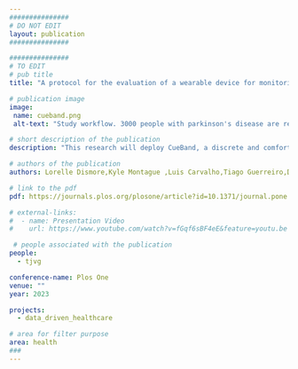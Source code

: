 ```yaml
---
###############
# DO NOT EDIT
layout: publication
###############

###############
# TO EDIT
# pub title
title: "A protocol for the evaluation of a wearable device for monitoring of symptoms, and cueing for the management of drooling, in people with Parkinson’s disease"

# publication image
image:
 name: cueband.png
 alt-text: "Study workflow. 3000 people with parkinson's disease are recruited. 300 will participate in an RCT with two arms, where one starts with a smartphone and other with cue.band (3 weeks), and after a period of wahsout (2 weeks) they do the other condition. They are debriefed in the end with questionnaires and an interview. 2700 participants participate in an open study providing anonymous usage data and optional feedback through the app." # provide a short description for the image #a11y

# short description of the publication
description: "This research will deploy CueBand, a discrete and comfortable wrist-worn device designed to work with a smartphone application to support the real-world evaluation of haptic cueing for the management of drooling. We will recruit 3,000 PwP to wear the device day and night for the intervention period to gain a greater understanding of the effectiveness and acceptability of the technology within real-world use. Additionally, 300 PwP who self-identity as having an issue with drooling will be recruited into an intervention study to evaluate the effectiveness of the wrist-worn CueBand to deliver haptic cueing (3-weeks) compared with smartphone cueing methods (3-weeks). PwP will use our smartphone application to self-assess their drooling frequency, severity, and duration using visual analogue scales and through the completion of daily diaries. Semi-structured interviews to gain feedback about utility of CueBand will be conducted following participants completion of the intervention."

# authors of the publication
authors: Lorelle Dismore,Kyle Montague ,Luis Carvalho,Tiago Guerreiro,Dan Jackson,Yu Guan,Richard Walker

# link to the pdf
pdf: https://journals.plos.org/plosone/article?id=10.1371/journal.pone.0280727

# external-links:
#  - name: Presentation Video
#    url: https://www.youtube.com/watch?v=fGqf6sBF4eE&feature=youtu.be

 # people associated with the publication
people:
  - tjvg

conference-name: Plos One
venue: ""
year: 2023

projects:
  - data_driven_healthcare

# area for filter purpose
area: health
###
---
```


